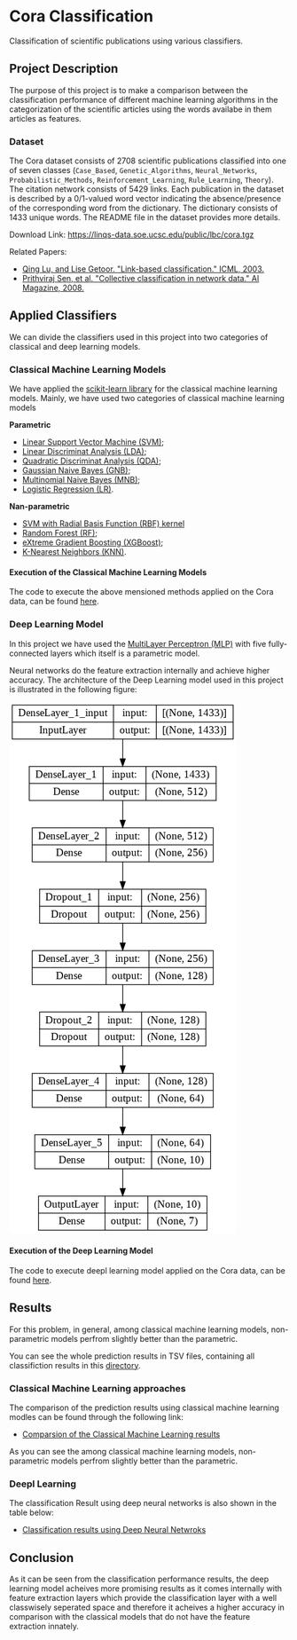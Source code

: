 # Cora Classification
Classification of scientific publications using various classifiers.

## Project Description

The purpose of this project is to make a comparison between the classification performance of different machine learning algorithms in the categorization of the scientific articles using the words availabe in them articles as features.

### Dataset
The Cora dataset consists of 2708 scientific publications classified into one of seven classes (`Case_Based`, `Genetic_Algorithms`, `Neural_Networks`, `Probabilistic_Methods`, `Reinforcement_Learning`, `Rule_Learning`, `Theory`). The citation network consists of 5429 links. Each publication in the dataset is described by a 0/1-valued word vector indicating the absence/presence of the corresponding word from the dictionary. The dictionary consists of 1433 unique words. The README file in the dataset provides more details.

Download Link: https://linqs-data.soe.ucsc.edu/public/lbc/cora.tgz

Related Papers:
- [Qing Lu, and Lise Getoor. "Link-based classification." ICML, 2003.](https://linqspub.soe.ucsc.edu/basilic/web/Publications/2003/lu:icml03/)
- [Prithviraj Sen, et al. "Collective classification in network data." AI Magazine, 2008.](https://linqspub.soe.ucsc.edu/basilic/web/Publications/2008/sen:aimag08/)


## Applied Classifiers

We can divide the classifiers used in this project into two categories of classical and deep learning models.

### Classical Machine Learning Models
We have applied the [scikit-learn library](https://scikit-learn.org/stable/) for the classical machine learning models.
Mainly, we have used two categories of classical machine learning models

**Parametric**
*	[Linear Support Vector Machine (SVM)](https://scikit-learn.org/stable/modules/generated/sklearn.svm.LinearSVC.html);
* [Linear Discriminat Analysis (LDA)](https://scikit-learn.org/stable/modules/generated/sklearn.discriminant_analysis.LinearDiscriminantAnalysis.html);
* [Quadratic Discriminat Analysis (QDA)](https://scikit-learn.org/0.16/modules/generated/sklearn.qda.QDA.html);
* [Gaussian Naive Bayes (GNB)](https://scikit-learn.org/stable/modules/generated/sklearn.naive_bayes.GaussianNB.html);
* [Multinomial Naive Bayes (MNB)](https://scikit-learn.org/stable/modules/generated/sklearn.naive_bayes.MultinomialNB.html);
* [Logistic Regression (LR)](https://scikit-learn.org/stable/modules/generated/sklearn.linear_model.LogisticRegression.html).

**Nan-parametric**
* [SVM with Radial Basis Function (RBF) kernel](https://scikit-learn.org/stable/auto_examples/svm/plot_rbf_parameters.html)
* [Random Forest (RF)](https://scikit-learn.org/stable/modules/generated/sklearn.ensemble.RandomForestClassifier.html);
* [eXtreme Gradient Boosting (XGBoost)](https://scikit-learn.org/stable/modules/generated/sklearn.ensemble.GradientBoostingClassifier.html);
* [K-Nearest Neighbors (KNN)](https://scikit-learn.org/stable/modules/generated/sklearn.neighbors.KNeighborsClassifier.html).

#### Execution of the Classical Machine Learning Models

The code to execute the above mensioned methods applied on the Cora data, can be found [here](https://github.com/splendidcomputer/cora_project/blob/main/Cora_Classification_ClassicML.ipynb).

### Deep Learning Model
In this project we have used the [MultiLayer Perceptron (MLP)](https://keras.io/examples/vision/mlp_image_classification/) with five fully-connected layers which itself is a parametric model.

Neural networks do the feature extraction internally and achieve higher accuracy.
The architecture of the Deep Learning model used in this project is illustrated in the following figure:

 ![alt text](https://github.com/splendidcomputer/cora_project/blob/main/model_plot.png)
 
 
 #### Execution of the Deep Learning Model
 The code to execute deepl learning model applied on the Cora data, can be found [here](https://github.com/splendidcomputer/cora_project/blob/main/Cora_Classification_NN.ipynb).
 
## Results

For this problem, in general, among classical machine learning models, non-parametric models perfrom slightly better than the parametric.

You can see the whole prediction results in TSV files, containing all classifiction results in this [directory](https://github.com/splendidcomputer/cora_project/tree/main/Prediction_Results).

### Classical Machine Learning approaches

The comparison of the prediction results using classical machine learning modles can be found through the following link:

* [Comparsion of the Classical Machine Learning results](https://github.com/splendidcomputer/cora_project/blob/main/Prediction_Results/ML_Test_ACC.tsv)

As you can see the among classical machine learning models, non-parametric models perfrom slightly better than the parametric.

### Deepl Learning

The classification Result using deep neural networks is also shown in the table below:

* [Classification results using Deep Neural Netwroks](https://github.com/splendidcomputer/cora_project/blob/main/Prediction_Results/NN_Test_ACC.tsv)

## Conclusion

As it can be seen from the classification performance results, the deep learning model acheives more promising results as it comes internally with feature extraction layers which provide the classification layer with a well classwisely seperated space and therefore it acheives a higher accuracy in comparison with the classical models that do not have the feature extraction innately.
